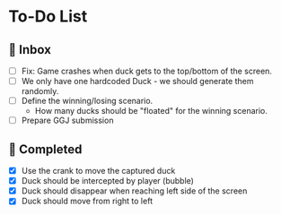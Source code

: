 # To-Do List

## 📅 Inbox
- [ ] Fix: Game crashes when duck gets to the top/bottom of the screen.
- [ ] We only have one hardcoded Duck - we should generate them randomly.
- [ ] Define the winning/losing scenario. 
  - How many ducks should be "floated" for the winning scenario.
- [ ] Prepare GGJ submission

## 🌟 Completed
- [x] Use the crank to move the captured duck
- [x] Duck should be intercepted by player (bubble)
- [x] Duck should disappear when reaching left side of the screen
- [x] Duck should move from right to left
